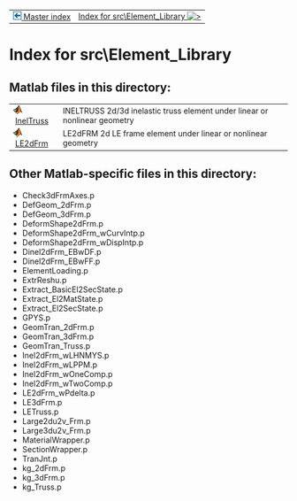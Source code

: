 <!DOCTYPE html>
<html lang="en">
<body>
<a name="_top"></a>
<table width="100%"><tr><td align="left"><a href="../../index.md"><img alt="<" border="0" src="../../left.png">&nbsp;Master index</a></td>
<td align="right"><a href="index.md">Index for src\Element_Library&nbsp;<img alt=">" border="0" src="../../right.png"></a></td></tr></table>

<h1>Index for src\Element_Library</h1>

<h2>Matlab files in this directory:</h2>
<table>
<tr><td><img src="../../matlabicon.gif" alt="" border="">&nbsp;<a href="InelTruss.md">InelTruss</a></td><td>INELTRUSS 2d/3d inelastic truss element under linear or nonlinear geometry </td></tr><tr><td><img src="../../matlabicon.gif" alt="" border="">&nbsp;<a href="LE2dFrm.md">LE2dFrm</a></td><td>LE2dFRM 2d LE frame element under linear or nonlinear geometry </td></tr></table>

<h2>Other Matlab-specific files in this directory:</h2>
<ul style="list-style-image:url(../../matlabicon.gif)">
<li>Check3dFrmAxes.p</li><li>DefGeom_2dFrm.p</li><li>DefGeom_3dFrm.p</li><li>DeformShape2dFrm.p</li><li>DeformShape2dFrm_wCurvIntp.p</li><li>DeformShape2dFrm_wDispIntp.p</li><li>Dinel2dFrm_EBwDF.p</li><li>Dinel2dFrm_EBwFF.p</li><li>ElementLoading.p</li><li>ExtrReshu.p</li><li>Extract_BasicEl2SecState.p</li><li>Extract_El2MatState.p</li><li>Extract_El2SecState.p</li><li>GPYS.p</li><li>GeomTran_2dFrm.p</li><li>GeomTran_3dFrm.p</li><li>GeomTran_Truss.p</li><li>Inel2dFrm_wLHNMYS.p</li><li>Inel2dFrm_wLPPM.p</li><li>Inel2dFrm_wOneComp.p</li><li>Inel2dFrm_wTwoComp.p</li><li>LE2dFrm_wPdelta.p</li><li>LE3dFrm.p</li><li>LETruss.p</li><li>Large2du2v_Frm.p</li><li>Large3du2v_Frm.p</li><li>MaterialWrapper.p</li><li>SectionWrapper.p</li><li>TranJnt.p</li><li>kg_2dFrm.p</li><li>kg_3dFrm.p</li><li>kg_Truss.p</li></ul>


<!-- <hr><address>Generated on Wed 08-Jul-2020 12:41:00 by <strong><a href="http://www.artefact.tk/software/matlab/m2html/" title="Matlab Documentation in HTML">m2html</a></strong> &copy; 2005</address> -->
</body>
</html>